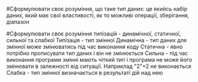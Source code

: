 #Сформулювати своє розуміння, що таке тип даних:
це якийсь набір даних, який має свої властивості, як то можливі операції, зберігання, діапазон 


#Сформулювати своє розуміння типізацій - динамічної, статичної, сильної та слабкої
Типізація - тип змінної
Динамічна - тип даних для змінної може змінюватись під час виконання коду
Статична - явно потрібно прописувати тип даних і він не змінюється
Сильна - під час виконання програми змінні мають чіткий тип і програма не може його змінювати в залежності від ситуації. Наприклад "2"+2 не виконається
Слабка - тип змінної визначається в результаті дій над нею
